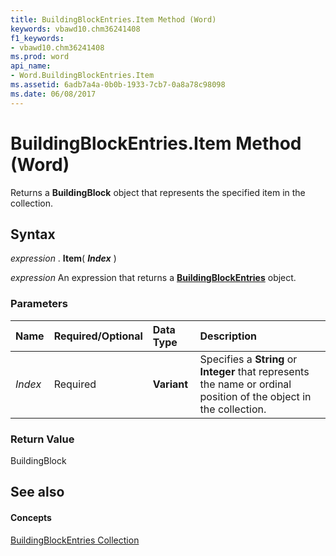 ```yaml
---
title: BuildingBlockEntries.Item Method (Word)
keywords: vbawd10.chm36241408
f1_keywords:
- vbawd10.chm36241408
ms.prod: word
api_name:
- Word.BuildingBlockEntries.Item
ms.assetid: 6adb7a4a-0b0b-1933-7cb7-0a8a78c98098
ms.date: 06/08/2017
---
```



# BuildingBlockEntries.Item Method (Word)

Returns a **BuildingBlock** object that represents the specified item in the collection.


## Syntax

 _expression_ . **Item**( **_Index_** )

 _expression_ An expression that returns a **[BuildingBlockEntries](buildingblockentries-object-word.md)** object.


### Parameters



|**Name**|**Required/Optional**|**Data Type**|**Description**|
|:-----|:-----|:-----|:-----|
| _Index_|Required| **Variant**|Specifies a **String** or **Integer** that represents the name or ordinal position of the object in the collection.|

### Return Value

BuildingBlock


## See also


#### Concepts


[BuildingBlockEntries Collection](buildingblockentries-object-word.md)

